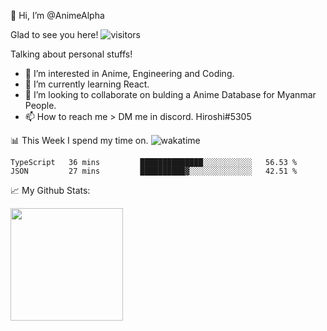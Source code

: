 👋 Hi, I’m @AnimeAlpha

Glad to see you here!  ![visitors](https://visitor-badge.glitch.me/badge?page_id=92675084)

Talking about personal stuffs!
- 👀 I’m interested in Anime, Engineering and Coding.
- 🌱 I’m currently learning React.
- 💞️ I’m looking to collaborate on bulding a Anime Database for Myanmar People.
- 📫 How to reach me > DM me in discord. Hiroshi#5305


📊 This Week I spend my time on. ![wakatime](https://wakatime.com/badge/user/47fa5905-5b5a-4ae7-9f80-05725739cf10.svg)

<!--START_SECTION:waka-->
```text
TypeScript   36 mins         ██████████████░░░░░░░░░░░   56.53 % 
JSON         27 mins         ██████████▓░░░░░░░░░░░░░░   42.51 % 
```
<!--END_SECTION:waka-->


📈 My Github Stats:

<img height="180em" src="https://github-readme-stats.vercel.app/api?username=AnimeAlpha&show_icons=true&hide_border=true&&count_private=true&include_all_commits=true" />

<!---
AnimeAlpha/AnimeAlpha is a ✨ special ✨ repository because its `README.md` (this file) appears on your GitHub profile.
You can click the Preview link to take a look at your changes.
--->
